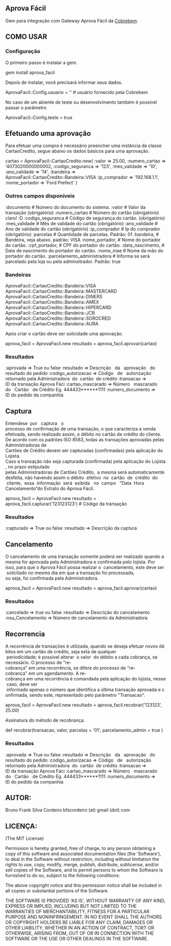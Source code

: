 Aprova Fácil
------------

Gem para integração com Gateway Aprova Fácil da [Cobrebem](https://www.cobrebemx.com.br).

COMO USAR
---------

### Configuração

O primeiro passo é instalar a gem.

  gem install aprova_facil

Depois de instalar, você precisará informar seus dados.

  AprovaFacil::Config.usuario = '<usuario>' # usuário fornecido pela Cobrebem

No caso de um abiente de teste ou desenvolvimento também é possível passar o parâmetro

  AprovaFacil::Config.teste = true


Efetuando uma aprovação
-----------------------

Para efetuar uma compra é necessário preencher uma instância da classe CartaoCredito, 
segue abaixo os dados básicos para uma aprovação.

  cartao = AprovaFacil::CartaoCredito.new(
   :valor => 25.00,
   :numero_cartao    => '4073020000000002, 
   :codigo_seguranca => '123', 
   :mes_validade     => '10', 
   :ano_validade     => '14', 
   :bandeira         => AprovaFacil::CartaoCredito::Bandeira::VISA
   :ip_comprador     => '192.168.1.1', 
   :nome_portador    => 'Ford Prefect'
  )

### Outros campos disponíveis

  :documento                        # Número do documento do sistema. 
  :valor                            # Valor da transação (obrigatório)
  :numero_cartao                    # Número do cartão (obrigatório) claro! :D
  :codigo_seguranca                 # Código de segurança do cartão. (obrigatório)
  :mes_validade                     # Mês de validade do cartão (obrigatório)
  :ano_validade                     # Ano de validade do cartão (obrigatório)
  :ip_comprador                     # Ip do comprador (obrigatório)
  :parcelas                         # Quantidade de parcelas. Padrão: 01
  :bandeira,                        # Bandeira, veja abaixo. padrão: VISA
  :nome_portador,                   # Nome do portador do cartão.
  :cpf_portador,                    # CPF do portador do cartão.
  :data_nascimento,                 # Data de nascimento do portador do cartão.
  :nome_mae                         # Nome da mão do portador do cartão.
  :parcelamento_administradora      # Informa se será parcelado pela loja ou pela adminsitrador. Padrão: true

### Bandeiras

  AprovaFacil::CartaoCredito::Bandeira::VISA      
  AprovaFacil::CartaoCredito::Bandeira::MASTERCARD
  AprovaFacil::CartaoCredito::Bandeira::DINERS    
  AprovaFacil::CartaoCredito::Bandeira::AMEX      
  AprovaFacil::CartaoCredito::Bandeira::HIPERCARD 
  AprovaFacil::CartaoCredito::Bandeira::JCB       
  AprovaFacil::CartaoCredito::Bandeira::SOROCRED  
  AprovaFacil::CartaoCredito::Bandeira::AURA      

Após criar o cartão deve ser solicidade uma aprovação.

  aprova_facil = AprovaFacil.new
  resultado = aprova_facil.aprovar(cartao)


### Resultados

  :aprovada           => True ou  false
  :resultado          => Descrição   da   aprovação   do resultado do pedido
  :codigo_autorizacao => Código   de   autorização   retornado pela Administradora  do  cartão  de crédito
  :transacao          => ID da transação Aprova Fáci
  :cartao_mascarado   => Número   mascarado   do   Cartão   de Crédito Eg. 444433******1111
  :numero_documento   => ID do pedido da companhia

Captura
-------

  Entende­se  por   captura   o processo de confirmação de uma transação, o que caracteriza a venda 
efetivada, sendo realizado assim, o débito no cartão de crédito do cliente.
  De acordo com os padrões ISO 8583, todas as transações aprovadas pelas Administradoras de 
Cartões de Crédito devem ser capturadas (confirmadas) pela aplicação do Lojista.
  Caso a transação não seja capturada (confirmada) pela aplicação do Lojista, no prazo estipulado 
pelas Administradoras de Cartões Crédito,  a mesma será automaticamente desfeita, não havendo assim o 
débito  efetivo  no  cartão  de  crédito  do  cliente,  essa  informação  será  exibida   no  campo  
“Data  Hora Cancelamento”do Extrato do Aprova Fácil.

  aprova_facil = AprovaFacil.new
  resultado = aprova_facil.capturar('123123123') # Código da transação

### Resultados

  :capturado => True ou false
  :resultado => Descrição da captura

Cancelamento
------------

  O cancelamento de uma transação somente poderá ser realizado quando a mesma for aprovada pela 
Administradora e confirmada pelo lojista. Por isso, para que o Aprova Fácil possa realizar o 
cancelamento, este deve ser  solicitado no mesmo dia em que a transação foi processada, 
ou seja, foi confirmada pela Administradora.


  aprova_facil = AprovaFacil.new
  resultado = aprova_facil.aprovar(cartao)

### Resultados

  :cancelado        => true ou false
  :resultado        => Descrição do cancelamento
  :nsu_Cancelamento => Número de cancelamento da Administradora

Recorrencia
-----------

  A recorrência de transações é utilizada, quando se deseja efetuar novos débitos em um cartão de
crédito, seja esta de qualquer  periodicidade; é possível alterar  o valor  do débito a cada cobrança, se
necessário.
  O processo de "re­cobrança" em uma recorrência, se difere do processo de "re­cobrança" em um
agendamento. A re­cobrança em uma recorrência é comandada pela aplicação do lojista, nesse caso, deve
ser  informado apenas o número que identifica a última transação aprovada e confirmada, sendo este,
representado pelo parâmetro "Transacao".


  aprova_facil = AprovaFacil.new
  resultado = aprova_facil.recobrar('123123', 25.00)

Assinatura do método de recobrança.

  def recobrar(transacao, valor, parcelas = '01', parcelamento_admin = true )

### Resultados

  :aprovada           => True ou  false
  :resultado          => Descrição   da   aprovação   do resultado do pedido
  :codigo_autorizacao => Código   de   autorização   retornado pela Administradora  do  cartão  de crédito
  :transacao          => ID da transação Aprova Fáci
  :cartao_mascarado   => Número   mascarado   do   Cartão   de Crédito Eg. 444433******1111
  :numero_documento   => ID do pedido da companhia

AUTOR:
------

Bruno Frank Silva Cordeiro bfscordeiro (at) gmail (dot) com

LICENÇA:
--------

(The MIT License)

Permission is hereby granted, free of charge, to any person obtaining
a copy of this software and associated documentation files (the
'Software'), to deal in the Software without restriction, including
without limitation the rights to use, copy, modify, merge, publish,
distribute, sublicense, and/or sell copies of the Software, and to
permit persons to whom the Software is furnished to do so, subject to
the following conditions:

The above copyright notice and this permission notice shall be
included in all copies or substantial portions of the Software.

THE SOFTWARE IS PROVIDED 'AS IS', WITHOUT WARRANTY OF ANY KIND,
EXPRESS OR IMPLIED, INCLUDING BUT NOT LIMITED TO THE WARRANTIES OF
MERCHANTABILITY, FITNESS FOR A PARTICULAR PURPOSE AND NONINFRINGEMENT.
IN NO EVENT SHALL THE AUTHORS OR COPYRIGHT HOLDERS BE LIABLE FOR ANY
CLAIM, DAMAGES OR OTHER LIABILITY, WHETHER IN AN ACTION OF CONTRACT,
TORT OR OTHERWISE, ARISING FROM, OUT OF OR IN CONNECTION WITH THE
SOFTWARE OR THE USE OR OTHER DEALINGS IN THE SOFTWARE.